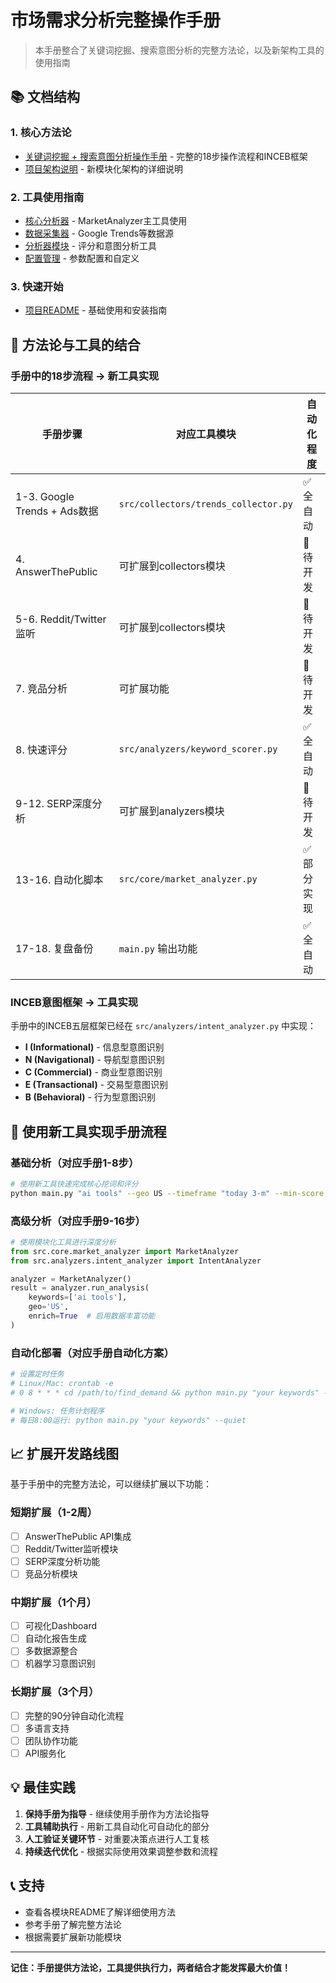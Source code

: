 # 市场需求分析完整操作手册

> 本手册整合了关键词挖掘、搜索意图分析的完整方法论，以及新架构工具的使用指南

## 📚 文档结构

### 1. 核心方法论
- [关键词挖掘 + 搜索意图分析操作手册](../手册.md) - 完整的18步操作流程和INCEB框架
- [项目架构说明](../项目架构说明.md) - 新模块化架构的详细说明

### 2. 工具使用指南
- [核心分析器](../src/core/README.md) - MarketAnalyzer主工具使用
- [数据采集器](../src/collectors/README.md) - Google Trends等数据源
- [分析器模块](../src/analyzers/README.md) - 评分和意图分析工具
- [配置管理](../src/utils/README.md) - 参数配置和自定义

### 3. 快速开始
- [项目README](../README.md) - 基础使用和安装指南

## 🔄 方法论与工具的结合

### 手册中的18步流程 → 新工具实现

| 手册步骤 | 对应工具模块 | 自动化程度 |
|----------|--------------|------------|
| 1-3. Google Trends + Ads数据 | `src/collectors/trends_collector.py` | ✅ 全自动 |
| 4. AnswerThePublic | 可扩展到collectors模块 | 🔄 待开发 |
| 5-6. Reddit/Twitter监听 | 可扩展到collectors模块 | 🔄 待开发 |
| 7. 竞品分析 | 可扩展功能 | 🔄 待开发 |
| 8. 快速评分 | `src/analyzers/keyword_scorer.py` | ✅ 全自动 |
| 9-12. SERP深度分析 | 可扩展到analyzers模块 | 🔄 待开发 |
| 13-16. 自动化脚本 | `src/core/market_analyzer.py` | ✅ 部分实现 |
| 17-18. 复盘备份 | `main.py` 输出功能 | ✅ 全自动 |

### INCEB意图框架 → 工具实现

手册中的INCEB五层框架已经在 `src/analyzers/intent_analyzer.py` 中实现：

- **I (Informational)** - 信息型意图识别
- **N (Navigational)** - 导航型意图识别  
- **C (Commercial)** - 商业型意图识别
- **E (Transactional)** - 交易型意图识别
- **B (Behavioral)** - 行为型意图识别

## 🚀 使用新工具实现手册流程

### 基础分析（对应手册1-8步）
```bash
# 使用新工具快速完成核心挖词和评分
python main.py "ai tools" --geo US --timeframe "today 3-m" --min-score 50
```

### 高级分析（对应手册9-16步）
```python
# 使用模块化工具进行深度分析
from src.core.market_analyzer import MarketAnalyzer
from src.analyzers.intent_analyzer import IntentAnalyzer

analyzer = MarketAnalyzer()
result = analyzer.run_analysis(
    keywords=['ai tools'],
    geo='US',
    enrich=True  # 启用数据丰富功能
)
```

### 自动化部署（对应手册自动化方案）
```bash
# 设置定时任务
# Linux/Mac: crontab -e
# 0 8 * * * cd /path/to/find_demand && python main.py "your keywords" --quiet

# Windows: 任务计划程序
# 每日8:00运行: python main.py "your keywords" --quiet
```

## 📈 扩展开发路线图

基于手册中的完整方法论，可以继续扩展以下功能：

### 短期扩展（1-2周）
- [ ] AnswerThePublic API集成
- [ ] Reddit/Twitter监听模块
- [ ] SERP深度分析功能
- [ ] 竞品分析模块

### 中期扩展（1个月）
- [ ] 可视化Dashboard
- [ ] 自动化报告生成
- [ ] 多数据源整合
- [ ] 机器学习意图识别

### 长期扩展（3个月）
- [ ] 完整的90分钟自动化流程
- [ ] 多语言支持
- [ ] 团队协作功能
- [ ] API服务化

## 💡 最佳实践

1. **保持手册为指导** - 继续使用手册作为方法论指导
2. **工具辅助执行** - 用新工具自动化可自动化的部分
3. **人工验证关键环节** - 对重要决策点进行人工复核
4. **持续迭代优化** - 根据实际使用效果调整参数和流程

## 📞 支持

- 查看各模块README了解详细使用方法
- 参考手册了解完整方法论
- 根据需要扩展新功能模块

---

**记住：手册提供方法论，工具提供执行力，两者结合才能发挥最大价值！**